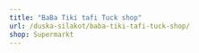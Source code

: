```yaml
---
title: "BaBa Tiki tafi Tuck shop"
url: /duska-silakot/baba-tiki-tafi-tuck-shop/
shop: Supermarkt
---
```

